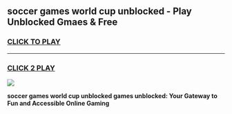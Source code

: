 
## soccer games world cup unblocked - Play Unblocked Gmaes & Free
<h3>
<a href="https://news.freeplayer.one?title=soccer_games_world_cup_unblocked&ref=23F">CLICK TO PLAY</a></h3>
<hr>

<h3>
<a href="https://news.freeplayer.one?title=soccer_games_world_cup_unblocked&ref=23F">CLICK 2 PLAY</a>
  
</h3>

<a href="https://news.freeplayer.one?title=soccer_games_world_cup_unblocked&ref=23F/"><img src="https://clearcache.store/games.png"></a>


**soccer games world cup unblocked games unblocked: Your Gateway to Fun and Accessible Online Gaming**
